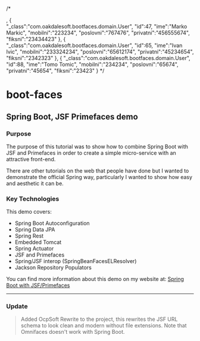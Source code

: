 
/*

,
	{	
	"_class":"com.oakdalesoft.bootfaces.domain.User",
	"id":47,
	"ime":"Marko Markic",
	"mobilni":"223234",
	"poslovni":"767476",
	"privatni":"456555674",
	"fiksni":"23434423"
	},
	{
	"_class":"com.oakdalesoft.bootfaces.domain.User",
	"id":65,
	"ime":"Ivan Ivic",
	"mobilni":"233324234",
	"poslovni":"65612174",
	"privatni":"45234654",
	"fiksni":"2342323"
	},
	{
	"_class":"com.oakdalesoft.bootfaces.domain.User",
	"id":88,
	"ime":"Tomo Tomic",
	"mobilni":"234234",
	"poslovni":"65674",
	"privatni":"45654",
	"fiksni":"23423"
	}
	*/















# boot-faces
## Spring Boot, JSF Primefaces demo

### Purpose
The purpose of this tutorial was to show how to combine Spring Boot with JSF and Primefaces in order to create a simple micro-service with an attractive front-end.

There are other tutorials on the web that people have done but I wanted to demonstrate the official Spring way, particularly I wanted to show how easy and aesthetic it can be.

### Key Technologies

This demo covers:
* Spring Boot Autoconfiguration
* Spring Data JPA
* Spring Rest
* Embedded Tomcat
* Spring Actuator
* JSF and Primefaces
* Spring/JSF interop (SpringBeanFacesELResolver)
* Jackson Repository Populators

You can find more information about this demo on my website at: [Spring Boot with JSF/Primefaces](http://www.oakdalesoft.com/2015/03/spring-boot-with-jsfprimefaces/)

---

### Update

> Added OcpSoft Rewrite to the project, this rewrites the JSF URL schema to look clean and modern without file extensions. Note that Omnifaces doesn't work with Spring Boot.
